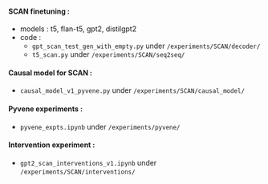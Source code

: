 #### SCAN finetuning : 
- models : t5, flan-t5, gpt2, distilgpt2
- code : 
    - `gpt_scan_test_gen_with_empty.py` under `/experiments/SCAN/decoder/`
    - `t5_scan.py` under `/experiments/SCAN/seq2seq/`

#### Causal model for SCAN : 
- `causal_model_v1_pyvene.py` under `/experiments/SCAN/causal_model/`

#### Pyvene experiments :
- `pyvene_expts.ipynb` under `/experiments/pyvene/`

#### Intervention experiment :
- `gpt2_scan_interventions_v1.ipynb` under `/experiments/SCAN/interventions/`